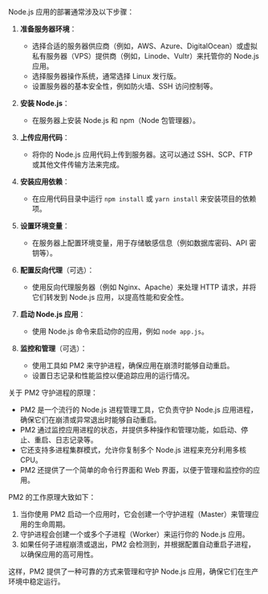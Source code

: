 Node.js 应用的部署通常涉及以下步骤：

1. **准备服务器环境**：
   - 选择合适的服务器供应商（例如，AWS、Azure、DigitalOcean）或虚拟私有服务器（VPS）提供商（例如，Linode、Vultr）来托管你的 Node.js 应用。
   - 选择服务器操作系统，通常选择 Linux 发行版。
   - 设置服务器的基本安全性，例如防火墙、SSH 访问控制等。

2. **安装 Node.js**：
   - 在服务器上安装 Node.js 和 npm（Node 包管理器）。

3. **上传应用代码**：
   - 将你的 Node.js 应用代码上传到服务器。这可以通过 SSH、SCP、FTP 或其他文件传输方法来完成。

4. **安装应用依赖**：
   - 在应用代码目录中运行 `npm install` 或 `yarn install` 来安装项目的依赖项。

5. **设置环境变量**：
   - 在服务器上配置环境变量，用于存储敏感信息（例如数据库密码、API 密钥等）。

6. **配置反向代理**（可选）：
   - 使用反向代理服务器（例如 Nginx、Apache）来处理 HTTP 请求，并将它们转发到 Node.js 应用，以提高性能和安全性。

7. **启动 Node.js 应用**：
   - 使用 Node.js 命令来启动你的应用，例如 `node app.js`。

8. **监控和管理**（可选）：
   - 使用工具如 PM2 来守护进程，确保应用在崩溃时能够自动重启。
   - 设置日志记录和性能监控以便追踪应用的运行情况。

关于 PM2 守护进程的原理：

- PM2 是一个流行的 Node.js 进程管理工具，它负责守护 Node.js 应用进程，确保它们在崩溃或异常退出时能够自动重启。
- PM2 通过监控应用进程的状态，并提供多种操作和管理功能，如启动、停止、重启、日志记录等。
- 它还支持多进程集群模式，允许你复制多个 Node.js 进程来充分利用多核 CPU。
- PM2 还提供了一个简单的命令行界面和 Web 界面，以便于管理和监控你的应用。

PM2 的工作原理大致如下：
1. 当你使用 PM2 启动一个应用时，它会创建一个守护进程（Master）来管理应用的生命周期。
2. 守护进程会创建一个或多个子进程（Worker）来运行你的 Node.js 应用。
3. 如果任何子进程崩溃或退出，PM2 会检测到，并根据配置自动重启子进程，以确保应用的高可用性。

这样，PM2 提供了一种可靠的方式来管理和守护 Node.js 应用，确保它们在生产环境中稳定运行。